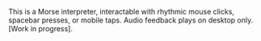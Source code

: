 This is a Morse interpreter, interactable with rhythmic mouse clicks, spacebar presses, or mobile taps. Audio feedback plays on desktop only. [Work in progress].
